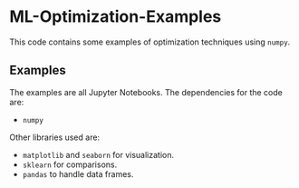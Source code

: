 # ML-Optimization-Examples
This code contains some examples of optimization techniques using `numpy`. 

## Examples
The examples are all Jupyter Notebooks. The dependencies for the code are:
 - `numpy`

Other libraries used are:
 - `matplotlib` and `seaborn` for visualization.
 - `sklearn` for comparisons.
 - `pandas` to handle data frames.
